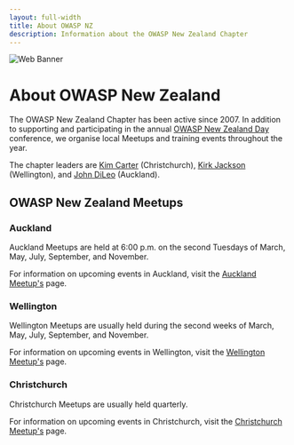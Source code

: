 ```yaml
---
layout: full-width
title: About OWASP NZ
description: Information about the OWASP New Zealand Chapter
---
```


![Web Banner](/assets/images/AppSecNZ_Web_Banner.png)

# About OWASP New Zealand

The OWASP New Zealand Chapter has been active since 2007. In addition to supporting and participating in the annual [OWASP New Zealand Day](https://appsec.org.nz/conference-2022) conference, we organise local Meetups and training events throughout the year.

The chapter leaders are [Kim Carter](mailto:kim.carter@owasp.org) (Christchurch), [Kirk Jackson](mailto:kirk.jackson@owasp.org)
(Wellington), and [John DiLeo](mailto:john.dileo@owasp.org) (Auckland).

## OWASP New Zealand Meetups

### Auckland

Auckland Meetups are held at 6:00 p.m. on the second Tuesdays of March, May, July, September, and November.

For information on upcoming events in Auckland, visit the [Auckland Meetup's](https://www.meetup.com/OWASP-New-Zealand-Chapter-Auckland) page.

### Wellington

Wellington Meetups are usually held during the second weeks of March, May, July, September, and November.

For information on upcoming events in Wellington, visit the [Wellington Meetup's](https://www.meetup.com/OWASP-Wellington) page.

### Christchurch

Christchurch Meetups are usually held quarterly.

For information on upcoming events in Christchurch, visit the [Christchurch Meetup's](https://www.meetup.com/OWASP-New-Zealand-Chapter-Christchurch) page.
